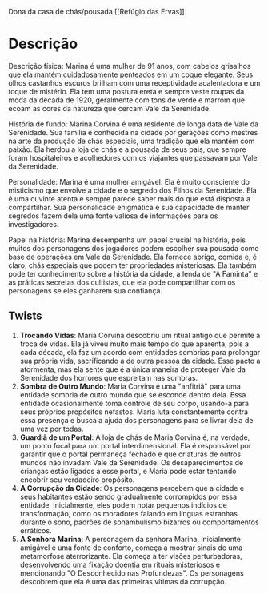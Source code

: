Dona da casa de chás/pousada [[Refúgio das Ervas]]

# Descrição

Descrição física: Marina é uma mulher de 91 anos, com cabelos grisalhos que ela mantém cuidadosamente penteados em um coque elegante. Seus olhos castanhos escuros brilham com uma receptividade acalentadora e um toque de mistério. Ela tem uma postura ereta e sempre veste roupas da moda da década de 1920, geralmente com tons de verde e marrom que ecoam as cores da natureza que cercam Vale da Serenidade.

História de fundo: Marina Corvina é uma residente de longa data de Vale da Serenidade. Sua família é conhecida na cidade por gerações como mestres na arte da produção de chás especiais, uma tradição que ela mantém com paixão. Ela herdou a loja de chás e a pousada de seus pais, que sempre foram hospitaleiros e acolhedores com os viajantes que passavam por Vale da Serenidade.

Personalidade: Marina é uma mulher amigável. Ela é muito consciente do misticismo que envolve a cidade e o segredo dos Filhos da Serenidade. Ela é uma ouvinte atenta e sempre parece saber mais do que está disposta a compartilhar. Sua personalidade enigmática e sua capacidade de manter segredos fazem dela uma fonte valiosa de informações para os investigadores.

Papel na história: Marina desempenha um papel crucial na história, pois muitos dos personagens dos jogadores podem escolher sua pousada como base de operações em Vale da Serenidade. Ela fornece abrigo, comida e, é claro, chás especiais que podem ter propriedades misteriosas. Ela também pode ter conhecimento sobre a história da cidade, a lenda de "A Faminta" e as práticas secretas dos cultistas, que ela pode compartilhar com os personagens se eles ganharem sua confiança.

## Twists

1. **Trocando Vidas**: Maria Corvina descobriu um ritual antigo que permite a troca de vidas. Ela já viveu muito mais tempo do que aparenta, pois a cada década, ela faz um acordo com entidades sombrias para prolongar sua própria vida, sacrificando a de outra pessoa da cidade. Esse pacto a atormenta, mas ela sente que é a única maneira de proteger Vale da Serenidade dos horrores que espreitam nas sombras.
3. **Sombra de Outro Mundo**: Maria Corvina é uma "anfitriã" para uma entidade sombria de outro mundo que se esconde dentro dela. Essa entidade ocasionalmente toma controle de seu corpo, usando-a para seus próprios propósitos nefastos. Maria luta constantemente contra essa presença e busca a ajuda dos personagens para se livrar dela de uma vez por todas.
4. **Guardiã de um Portal**: A loja de chás de Maria Corvina é, na verdade, um ponto focal para um portal interdimensional. Ela é responsável por garantir que o portal permaneça fechado e que criaturas de outros mundos não invadam Vale da Serenidade. Os desaparecimentos de crianças estão ligados a esse portal, e Maria pode estar tentando encobrir seu verdadeiro propósito.
5. **A Corrupção da Cidade**: Os personagens percebem que a cidade e seus habitantes estão sendo gradualmente corrompidos por essa entidade. Inicialmente, eles podem notar pequenos indícios de transformação, como os moradores falando em línguas estranhas durante o sono, padrões de sonambulismo bizarros ou comportamentos erráticos.
6. **A Senhora Marina**: A personagem da senhora Marina, inicialmente amigável e uma fonte de conforto, começa a mostrar sinais de uma metamorfose aterrorizante. Ela começa a ter visões perturbadoras, desenvolvendo uma fixação doentia em rituais misteriosos e mencionando "O Desconhecido nas Profundezas". Os personagens descobrem que ela é uma das primeiras vítimas da corrupção.